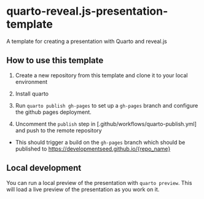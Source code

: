 # quarto-reveal.js-presentation-template
A template for creating a presentation with Quarto and reveal.js

## How to use this template

1. Create a new repository from this template and clone it to your local environment

2. Install quarto

3. Run `quarto publish gh-pages` to set up a `gh-pages` branch and configure the github pages deployment.

4. Uncomment the `publish` step in [.github/workflows/quarto-publish.yml] and push to the remote repository

  - This should trigger a build on the `gh-pages` branch which should be published to https://developmentseed.github.io/{repo_name}

## Local development
You can run a local preview of the presentation with `quarto preview`. This will load a live preview of the presentation as you work on it.
